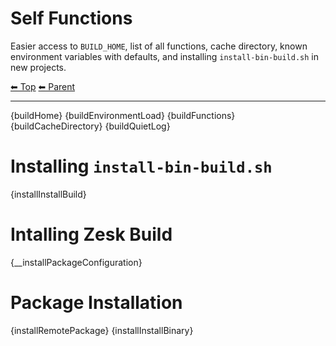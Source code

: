 # Self Functions

Easier access to `BUILD_HOME`, list of all functions, cache directory, known environment variables with defaults, and installing `install-bin-build.sh` in new projects.

<!-- TEMPLATE header 2 -->
[⬅ Top](index.md) [⬅ Parent ](../index.md)
<hr />

{buildHome}
{buildEnvironmentLoad}
{buildFunctions}
{buildCacheDirectory}
{buildQuietLog}

# Installing `install-bin-build.sh`

{installInstallBuild}

# Intalling Zesk Build

{__installPackageConfiguration}

# Package Installation

{installRemotePackage}
{installInstallBinary}
